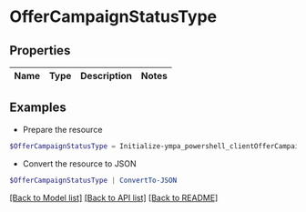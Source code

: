 # OfferCampaignStatusType
## Properties

Name | Type | Description | Notes
------------ | ------------- | ------------- | -------------

## Examples

- Prepare the resource
```powershell
$OfferCampaignStatusType = Initialize-ympa_powershell_clientOfferCampaignStatusType 
```

- Convert the resource to JSON
```powershell
$OfferCampaignStatusType | ConvertTo-JSON
```

[[Back to Model list]](../README.md#documentation-for-models) [[Back to API list]](../README.md#documentation-for-api-endpoints) [[Back to README]](../README.md)

